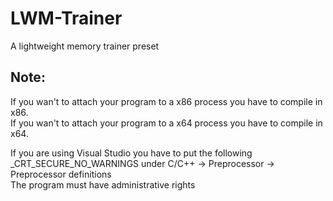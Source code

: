 # LWM-Trainer
A lightweight memory trainer preset

## Note:  
If you wan't to attach your program to a x86 process you have to compile in x86.  
If you wan't to attach your program to a x64 process you have to compile in x64.  

If you are using Visual Studio you have to put the following _CRT_SECURE_NO_WARNINGS under C/C++ -> Preprocessor -> Preprocessor definitions  
The program must have administrative rights

